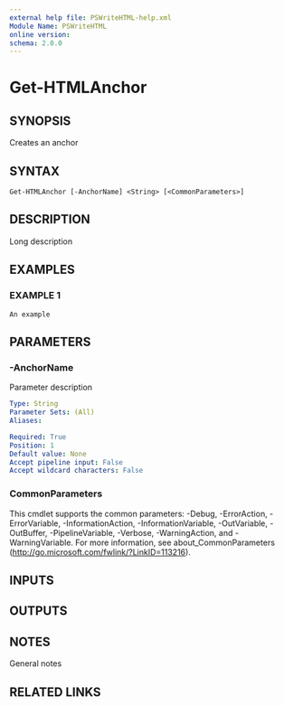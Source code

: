 ```yaml
---
external help file: PSWriteHTML-help.xml
Module Name: PSWriteHTML
online version:
schema: 2.0.0
---
```


# Get-HTMLAnchor

## SYNOPSIS
Creates an anchor

## SYNTAX

```
Get-HTMLAnchor [-AnchorName] <String> [<CommonParameters>]
```

## DESCRIPTION
Long description

## EXAMPLES

### EXAMPLE 1
```
An example
```

## PARAMETERS

### -AnchorName
Parameter description

```yaml
Type: String
Parameter Sets: (All)
Aliases:

Required: True
Position: 1
Default value: None
Accept pipeline input: False
Accept wildcard characters: False
```

### CommonParameters
This cmdlet supports the common parameters: -Debug, -ErrorAction, -ErrorVariable, -InformationAction, -InformationVariable, -OutVariable, -OutBuffer, -PipelineVariable, -Verbose, -WarningAction, and -WarningVariable. For more information, see about_CommonParameters (http://go.microsoft.com/fwlink/?LinkID=113216).

## INPUTS

## OUTPUTS

## NOTES
General notes

## RELATED LINKS
